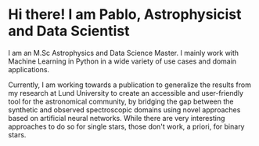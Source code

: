 # Hi there! I am Pablo, Astrophysicist and Data Scientist

I am an M.Sc Astrophysics and Data Science Master. I mainly work with Machine Learning in Python in a wide variety of use cases and domain applications. 

Currently, I am working towards a publication to generalize the results from my research at Lund University to create an accessible and user-friendly tool for the astronomical community, by bridging the gap between the synthetic and observed spectroscopic domains using novel approaches based on artificial neural networks. While there are very interesting approaches to do so for single stars, those don't work, a priori, for binary stars.

